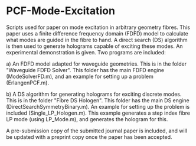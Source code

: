 # PCF-Mode-Excitation


Scripts used for paper on mode excitation in arbitrary geometry fibres. This paper uses a finite difference frequency domain (FDFD) model to calculate what modes are guided in the fibre to hand. A direct search (DS) algorithm is then used to generate holograms capable of exciting these modes. An experimental demonstration is given. Two programs are included:

a) An FDFD model adapted for waveguide geometries. This is in the folder "Waveguide FDFD Solver". This folder has the main FDFD engine (ModeSolverFD.m), and an example for setting up a problem (ErlangenPCF.m).

b) A DS algorithm for generating holograms for exciting discrete modes. This is in the folder "Fibre DS Hologen". This folder has the main DS engine (DirectSearchSymmetryBinary.m). An example for setting up the problem is included (Single_LP_Hologen.m). This example generates a step index fibre LP mode (using LP_Mode.m), and generates the hologram for this. 

A pre-submission copy of the submitted journal paper is included, and will be updated with a preprint copy once the paper has been accepted.